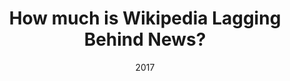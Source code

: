---
title: "How much is Wikipedia Lagging Behind News?"
collection: publications
permalink: /publication/2017-DBLP_journals_corr_FetahuAA17
date: 2017
venue: 'nan'
---
